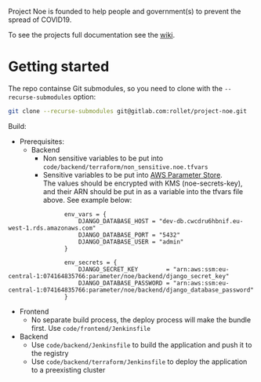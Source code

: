 Project Noe is founded to help people and government(s) to prevent the spread of COVID19.

To see the projects full documentation see the [wiki](https://gitlab.com/rollet/project-noe/-/wikis/Home).

# Getting started

The repo containse Git submodules, so you need to clone with the `--recurse-submodules` option:

```bash
git clone --recurse-submodules git@gitlab.com:rollet/project-noe.git
```

Build:

- Prerequisites:
  - Backend
    - Non sensitive variables to be put into `code/backend/terraform/non_sensitive.noe.tfvars`
    - Sensitive variables to be put into [AWS Parameter Store](https://eu-central-1.console.aws.amazon.com/systems-manager/parameters?region=eu-central-1).  
      The values should be encrypted with KMS (noe-secrets-key), and their ARN should be put in as a variable into the tfvars file above. See example below:

```
                env_vars = {
                    DJANGO_DATABASE_HOST = "dev-db.cwcdru6hbnif.eu-west-1.rds.amazonaws.com"
                    DJANGO_DATABASE_PORT = "5432"
                    DJANGO_DATABASE_USER = "admin"
                }

                env_secrets = {
                    DJANGO_SECRET_KEY        = "arn:aws:ssm:eu-central-1:074164835766:parameter/noe/backend/django_secret_key"
                    DJANGO_DATABASE_PASSWORD = "arn:aws:ssm:eu-central-1:074164835766:parameter/noe/backend/django_database_password"
                }
```

- Frontend
  - No separate build process, the deploy process will make the bundle first. Use `code/frontend/Jenkinsfile`
- Backend
  - Use `code/backend/Jenkinsfile` to build the application and push it to the registry
  - Use `code/backend/terraform/Jenkinsfile` to deploy the application to a preexisting cluster
